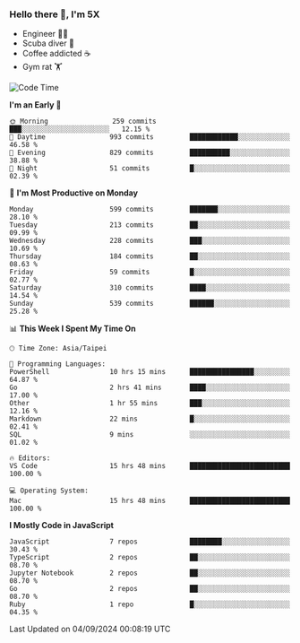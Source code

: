 ### Hello there 👋, I'm 5X

* Engineer 👨‍💻
* Scuba diver 🤿
* Coffee addicted ☕️
* Gym rat 🏋️

<!--START_SECTION:waka-->
![Code Time](http://img.shields.io/badge/Code%20Time-1%2C183%20hrs%2048%20mins-blue)

**I'm an Early 🐤** 

```text
🌞 Morning                259 commits         ███░░░░░░░░░░░░░░░░░░░░░░   12.15 % 
🌆 Daytime                993 commits         ████████████░░░░░░░░░░░░░   46.58 % 
🌃 Evening                829 commits         ██████████░░░░░░░░░░░░░░░   38.88 % 
🌙 Night                  51 commits          █░░░░░░░░░░░░░░░░░░░░░░░░   02.39 % 
```
📅 **I'm Most Productive on Monday** 

```text
Monday                   599 commits         ███████░░░░░░░░░░░░░░░░░░   28.10 % 
Tuesday                  213 commits         ██░░░░░░░░░░░░░░░░░░░░░░░   09.99 % 
Wednesday                228 commits         ███░░░░░░░░░░░░░░░░░░░░░░   10.69 % 
Thursday                 184 commits         ██░░░░░░░░░░░░░░░░░░░░░░░   08.63 % 
Friday                   59 commits          █░░░░░░░░░░░░░░░░░░░░░░░░   02.77 % 
Saturday                 310 commits         ████░░░░░░░░░░░░░░░░░░░░░   14.54 % 
Sunday                   539 commits         ██████░░░░░░░░░░░░░░░░░░░   25.28 % 
```


📊 **This Week I Spent My Time On** 

```text
🕑︎ Time Zone: Asia/Taipei

💬 Programming Languages: 
PowerShell               10 hrs 15 mins      ████████████████░░░░░░░░░   64.87 % 
Go                       2 hrs 41 mins       ████░░░░░░░░░░░░░░░░░░░░░   17.00 % 
Other                    1 hr 55 mins        ███░░░░░░░░░░░░░░░░░░░░░░   12.16 % 
Markdown                 22 mins             █░░░░░░░░░░░░░░░░░░░░░░░░   02.41 % 
SQL                      9 mins              ░░░░░░░░░░░░░░░░░░░░░░░░░   01.02 % 

🔥 Editors: 
VS Code                  15 hrs 48 mins      █████████████████████████   100.00 % 

💻 Operating System: 
Mac                      15 hrs 48 mins      █████████████████████████   100.00 % 
```

**I Mostly Code in JavaScript** 

```text
JavaScript               7 repos             ████████░░░░░░░░░░░░░░░░░   30.43 % 
TypeScript               2 repos             ██░░░░░░░░░░░░░░░░░░░░░░░   08.70 % 
Jupyter Notebook         2 repos             ██░░░░░░░░░░░░░░░░░░░░░░░   08.70 % 
Go                       2 repos             ██░░░░░░░░░░░░░░░░░░░░░░░   08.70 % 
Ruby                     1 repo              █░░░░░░░░░░░░░░░░░░░░░░░░   04.35 % 
```




 Last Updated on 04/09/2024 00:08:19 UTC
<!--END_SECTION:waka-->
